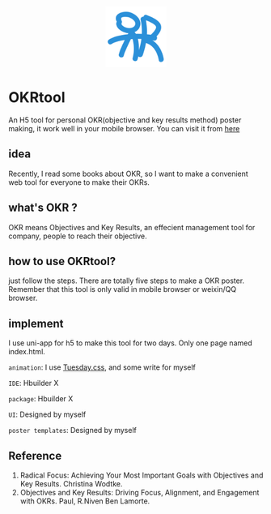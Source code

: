 <div align=center>
	<img src="./static/logo.png" width="120" height="120" />
</div>

# OKRtool

An H5 tool for personal OKR(objective and key results method) poster making, it work well in your mobile browser. You can visit it from [here](https://railwayhs.cn/okr)

## idea

Recently, I read some books about OKR, so I want to make a convenient web tool for everyone to make their OKRs.

## what's OKR ?
OKR means Objectives and Key Results, an effecient management tool for company, people to reach their objective.

## how to use OKRtool?

just follow the steps. There are totally five steps to make a OKR poster. Remember that this tool is only valid in mobile browser or weixin/QQ browser.

## implement

I use uni-app for h5 to make this tool for two days. Only one page named index.html.

`animation`: I use [Tuesday.css](https://github.com/shakrmedia/tuesday), and some write for myself

`IDE`: Hbuilder X

`package`: Hbuilder X

`UI`: Designed by myself

`poster templates`: Designed by myself

## Reference

1. Radical Focus: Achieving Your Most Important Goals with Objectives and Key Results. Christina Wodtke.
2. Objectives and Key Results: Driving Focus, Alignment, and Engagement with OKRs. Paul, R.Niven Ben Lamorte.
